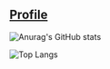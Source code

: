 ## <ins>Profile</ins>

![Anurag's GitHub stats](https://github-readme-stats.vercel.app/api?username=Konippi&count_private=true&theme=noctis_minimus)

![Top Langs](https://github-readme-stats.vercel.app/api/top-langs/?username=Konippi&layout=compact&theme=noctis_minimus)
